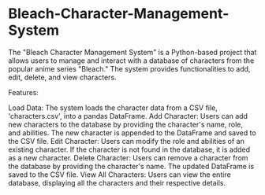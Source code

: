 # Bleach-Character-Management-System

The "Bleach Character Management System" is a Python-based project that allows users to manage and interact with a database of characters from the popular anime series "Bleach." The system provides functionalities to add, edit, delete, and view characters.

Features:

Load Data: The system loads the character data from a CSV file, 'characters.csv', into a pandas DataFrame.
Add Character: Users can add new characters to the database by providing the character's name, role, and abilities. The new character is appended to the DataFrame and saved to the CSV file.
Edit Character: Users can modify the role and abilities of an existing character. If the character is not found in the database, it is added as a new character.
Delete Character: Users can remove a character from the database by providing the character's name. The updated DataFrame is saved to the CSV file.
View All Characters: Users can view the entire database, displaying all the characters and their respective details.
